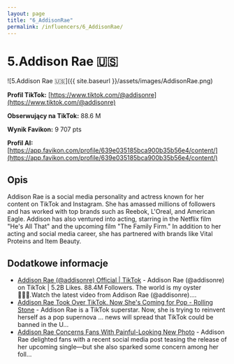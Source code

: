 ```yaml
---
layout: page
title: "6_AddisonRae"
permalink: /influencers/6_AddisonRae/
---
```


# 5.Addison Rae 🇺🇸

![5.Addison Rae 🇺🇸]({{ site.baseurl }}/assets/images/AddisonRae.png)

**Profil TikTok:** [https://www.tiktok.com/@addisonre](https://www.tiktok.com/@addisonre)

**Obserwujący na TikTok:** 88.6 M

**Wynik Favikon:** 9 707 pts

**Profil AI:** [https://app.favikon.com/profile/639e035185bca900b35b56e4/content/](https://app.favikon.com/profile/639e035185bca900b35b56e4/content/)

## Opis

Addison Rae is a social media personality and actress known for her content on TikTok and Instagram. She has amassed millions of followers and has worked with top brands such as Reebok, L'Oreal, and American Eagle. Addison has also ventured into acting, starring in the Netflix film "He's All That" and the upcoming film "The Family Firm." In addition to her acting and social media career, she has partnered with brands like Vital Proteins and Item Beauty.

## Dodatkowe informacje

- [Addison Rae (@addisonre) Official | TikTok](https://www.tiktok.com/@addisonre) - Addison Rae (@addisonre) on TikTok | 5.2B Likes. 88.4M Followers. The world is my oyster 🧜🏼‍♀️.Watch the latest video from Addison Rae (@addisonre)....
- [Addison Rae Took Over TikTok. Now She's Coming for Pop - Rolling Stone](https://www.rollingstone.com/music/music-features/addison-rae-tiktok-debut-album-1235231878/) - Addison Rae is a TikTok superstar. Now, she is trying to reinvent herself as a pop supernova ... news will spread that TikTok could be banned in the U...
- [Addison Rae Concerns Fans With Painful-Looking New Photo](https://parade.com/news/addison-rae-concerns-fans-painful-looking-new-photo) - Addison Rae delighted fans with a recent social media post teasing the release of her upcoming single—but she also sparked some concern among her foll...

